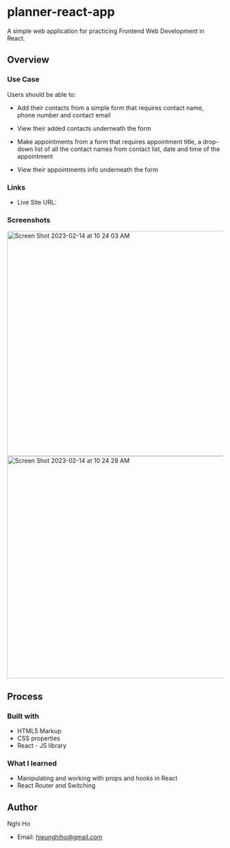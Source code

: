 # planner-react-app

A simple web application for practicing Frontend Web Development in React.

## Overview

### Use Case

Users should be able to:

- Add their contacts from a simple form that requires contact name, phone number and contact email
- View their added contacts underneath the form

- Make appointments from a form that requires appointment title, a drop-down list of all the contact names from contact list, date and time of the appointment
- View their appointments info underneath the form

### Links

- Live Site URL: 

### Screenshots
<img width="524" alt="Screen Shot 2023-02-14 at 10 24 03 AM" src="https://user-images.githubusercontent.com/118095364/218797249-5dbd9538-073d-461e-908d-13c2fd01aa9e.png">
<img width="518" alt="Screen Shot 2023-02-14 at 10 24 28 AM" src="https://user-images.githubusercontent.com/118095364/218797438-0a06ff60-6f6d-41b6-bcf6-a24012667cdb.png">

## Process

### Built with

- HTML5 Markup
- CSS properties
- React - JS library

### What I learned

- Manipulating and working with props and hooks in React
- React Router and Switching 

## Author

Nghi Ho
- Email: hieunghiho@gmail.com
